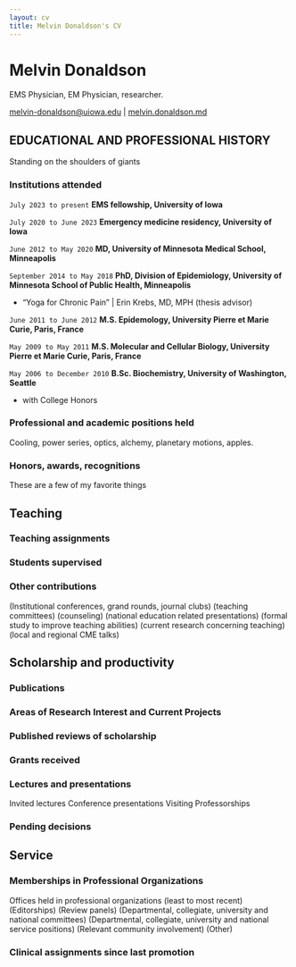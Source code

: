 ```yaml
---
layout: cv
title: Melvin Donaldson's CV
---
```

# Melvin Donaldson
EMS Physician, EM Physician, researcher.

<div id="webaddress">
<a href="melvin-donaldson@uiowa.edu">melvin-donaldson@uiowa.edu</a>
| <a href="melvin.donaldson.md">melvin.donaldson.md</a>
</div>


## EDUCATIONAL AND PROFESSIONAL HISTORY

Standing on the shoulders of giants

### Institutions attended

`July 2023 to present`
__EMS fellowship, University of Iowa__

`July 2020 to June 2023`
__Emergency medicine residency, University of Iowa__

`June 2012 to May 2020`
__MD, University of Minnesota Medical School, Minneapolis__

`September 2014 to May 2018`
__PhD, Division of Epidemiology, University of Minnesota School of Public Health, Minneapolis__
- “Yoga for Chronic Pain” | Erin Krebs, MD, MPH (thesis advisor)

`June 2011 to June 2012`
__M.S. Epidemology, University Pierre et Marie Curie, Paris, France__

`May 2009 to May 2011`
__M.S. Molecular and Cellular Biology, University Pierre et Marie Curie, Paris, France__

`May 2006 to December 2010`
__B.Sc. Biochemistry, University of Washington, Seattle__
- with College Honors


### Professional and academic positions held

Cooling, power series, optics, alchemy, planetary motions, apples.


### Honors, awards, recognitions

These are a few of my favorite things

## Teaching

### Teaching assignments


### Students supervised


### Other contributions
(Institutional conferences, grand rounds, journal clubs)
(teaching committees)
(counseling)
(national education related presentations)
(formal study to improve teaching abilities)
(current research concerning teaching)
(local and regional CME talks)


## Scholarship and productivity

### Publications

<!-- A list is also available [online](http://scholar.google.co.uk/citations?user=LTOTl0YAAAAJ) -->


### Areas of Research Interest and Current Projects


### Published reviews of scholarship


### Grants received


### Lectures and presentations
Invited lectures
Conference presentations
Visiting Professorships


### Pending decisions


## Service

### Memberships in Professional Organizations
Offices held in professional organizations (least to most recent)
(Editorships)
(Review panels)
(Departmental, collegiate, university and national committees)
(Departmental, collegiate, university and national service positions)
(Relevant community involvement)
(Other) 


### Clinical assignments since last promotion 



<!-- ### Footer

Last updated: May 2013 -->

